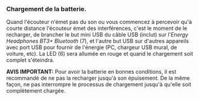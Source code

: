 ### Chargement de la batterie.

Quand l'écouteur n'émet pas du son ou vous commencez à percevoir qu'à courte distance l'écouteur émet des interférences, c'est le moment de le recharger, de brancher le but mini USB du câble USB (inclut) sur l'*Energy Headphones BT3+ Bluetooth* (7), et l'autre but USB sur d'autres appareils avec port USB pour fournir de l'énergie (PC, chargeur USB mural, de voiture, etc). La LED (6) sera allumée en rouge et quand le chargement soit complet s'éteindra.

**AVIS IMPORTANT:** Pour avoir la batterie en bonnes conditions, il est recommandé de ne pas la recharger jusqu'à son épuisement.  De la même façon, ne pas interrompre le processus de chargement jusqu'à qu'elle soit complètement chargée.
